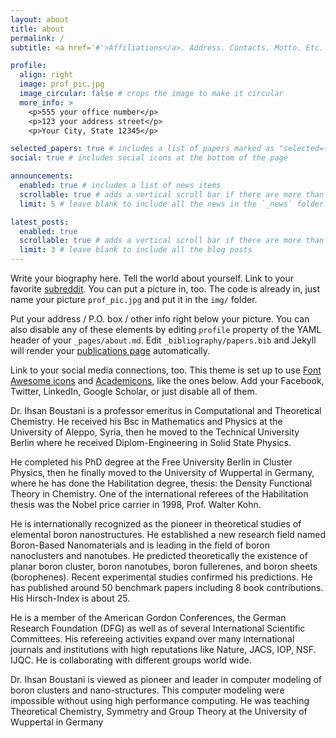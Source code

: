 ```yaml
---
layout: about
title: about
permalink: /
subtitle: <a href='#'>Affiliations</a>. Address. Contacts. Motto. Etc.

profile:
  align: right
  image: prof_pic.jpg
  image_circular: false # crops the image to make it circular
  more_info: >
    <p>555 your office number</p>
    <p>123 your address street</p>
    <p>Your City, State 12345</p>

selected_papers: true # includes a list of papers marked as "selected={true}"
social: true # includes social icons at the bottom of the page

announcements:
  enabled: true # includes a list of news items
  scrollable: true # adds a vertical scroll bar if there are more than 3 news items
  limit: 5 # leave blank to include all the news in the `_news` folder

latest_posts:
  enabled: true
  scrollable: true # adds a vertical scroll bar if there are more than 3 new posts items
  limit: 3 # leave blank to include all the blog posts
---
```


Write your biography here. Tell the world about yourself. Link to your favorite [subreddit](http://reddit.com). You can put a picture in, too. The code is already in, just name your picture `prof_pic.jpg` and put it in the `img/` folder.

Put your address / P.O. box / other info right below your picture. You can also disable any of these elements by editing `profile` property of the YAML header of your `_pages/about.md`. Edit `_bibliography/papers.bib` and Jekyll will render your [publications page](/al-folio/publications/) automatically.

Link to your social media connections, too. This theme is set up to use [Font Awesome icons](https://fontawesome.com/) and [Academicons](https://jpswalsh.github.io/academicons/), like the ones below. Add your Facebook, Twitter, LinkedIn, Google Scholar, or just disable all of them.

Dr. Ihsan Boustani is a professor emeritus in Computational and Theoretical Chemistry. He received his Bsc in Mathematics and Physics at the University of Aleppo, Syria, then he moved to the Technical University Berlin where he received Diplom-Engineering in Solid State Physics.

He completed his PhD degree at the Free University Berlin in Cluster Physics, then he finally moved to the University of Wuppertal in Germany, where he has done the Habilitation degree, thesis: the Density Functional Theory in Chemistry. One of the international referees of the Habilitation thesis was the Nobel price carrier in 1998, Prof. Walter Kohn.

He is internationally recognized as the pioneer in theoretical studies of elemental boron nanostructures. He established a new research field named Boron-Based Nanomaterials and is leading in the field of boron nanoclusters and nanotubes. He predicted theoretically the existence of planar boron cluster, boron nanotubes, boron fullerenes, and boron sheets (borophenes). Recent experimental studies
confirmed his predictions. He has published around 50 benchmark papers including 8 book contributions. His Hirsch-Index is about 25.

He is a member of the American Gordon Conferences, the German Research Foundation (DFG) as well as of several International Scientific Committees. His refereeing activities expand over many international journals and institutions with high reputations like Nature, JACS, IOP, NSF. IJQC. He is collaborating with
different groups world wide.

Dr. Ihsan Boustani is viewed as pioneer and leader in computer modeling of boron clusters and nano-structures. This computer modeling were impossible without using high performance computing. He was teaching Theoretical Chemistry, Symmetry and Group Theory at the University of Wuppertal in Germany